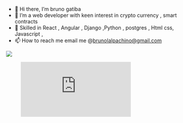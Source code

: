- 👋 Hi there, I’m bruno gatiba
- 👀 I’m a web developer with keen interest in   crypto currency , smart contracts
- 🌱  Skilled in React , Angular , Django ,Python , postgres , Html css, Javascript , 
- 📫 How to reach me email me @brunolalpachino@gmail.com

<!---
ch1n069/ch1n069 is a ✨ special ✨ repository because its `README.md` (this file) appears on your GitHub profile.
You can click the Preview link to take a look at your changes.
--->


<img src="https://github-readme-stats.vercel.app/api?username=ch1n069&&show_icons=true&title_color=ffffff&icon_color=bb2acf&text_color=daf7dc&bg_color=151515">

<figure><embed src="https://wakatime.com/share/@719f399b-d637-477b-b4a8-e5a3a0897bb8/4eb8c164-43ee-4a20-99dc-cfc709f09d1b.svg"></embed></figure>
